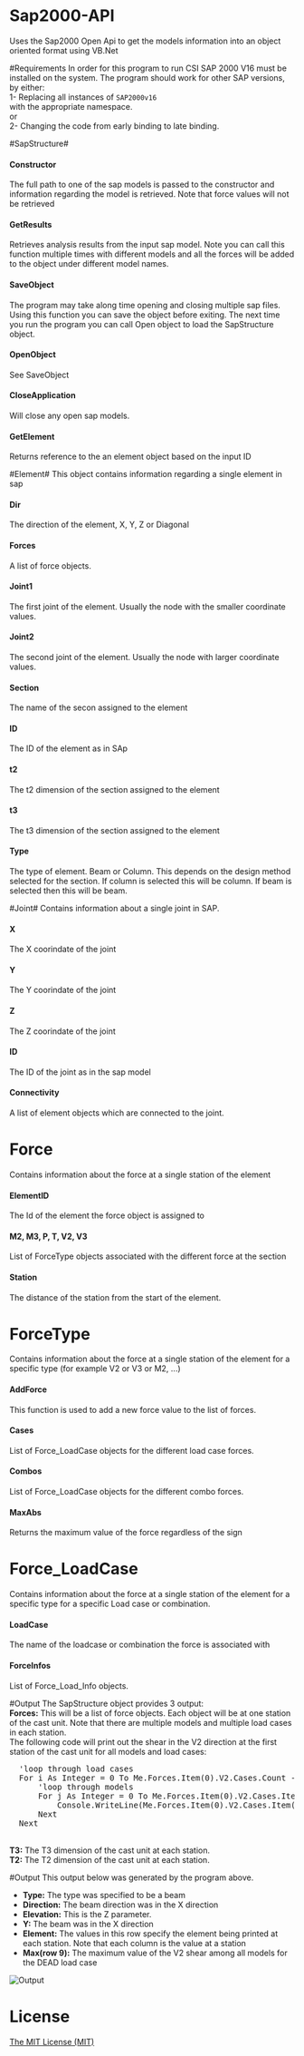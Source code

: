 # Sap2000-API
Uses the Sap2000 Open Api to get the models information into an object oriented format using VB.Net



#Requirements
In order for this program to run CSI SAP 2000 V16 must be installed on the system. The program should work for other SAP versions, by either:
<br>1-	Replacing all instances of <code>SAP2000v16 </code> with the appropriate namespace.
<br>or
<br>2-	Changing the code from early binding to late binding. 

#SapStructure#
#### Constructor ####
The full path to one of the sap models is passed to the constructor and information regarding the model is retrieved. Note that force values will not be retrieved

#### GetResults ####
Retrieves analysis results from the input sap model. Note you can call this function multiple times with different models and all the forces will be added to the object under different model names.

#### SaveObject ####
The program may take along time opening and closing multiple sap files. Using this function you can save the object before exiting. The next time you run the program you can call Open object to load the SapStructure object.

#### OpenObject ####
See SaveObject

#### CloseApplication ####
Will close any open sap models. 

#### GetElement ####
Returns reference to the an element object based on the input ID

#Element#
This object contains information regarding a single element in sap

#### Dir ####
The direction of the element, X, Y, Z or Diagonal

#### Forces ####
A list of force objects. 

#### Joint1 ####
The first joint of the element. Usually the node with the smaller coordinate values. 

#### Joint2 ####
The second joint of the element. Usually the node with larger coordinate values. 

#### Section ####
The name of the secon assigned to the element

#### ID ####
The ID of the element as in SAp

#### t2 ####
The t2 dimension of the section assigned to the element

#### t3 ####
The t3 dimension of the section assigned to the element

#### Type ####
The type of element. Beam or Column. This depends on the design method selected for the section. If column is selected this will be column. If beam is selected then this will be beam. 


#Joint#
Contains information about a single joint in SAP.

#### X ####
The X coorindate of the joint

#### Y ####
The Y coorindate of the joint

#### Z ####
The Z coorindate of the joint

#### ID ####
The ID of the joint as in the sap model

#### Connectivity ####
A list of element objects which are connected to the joint. 

# Force #
Contains information about the force at a single station of the element

#### ElementID ####
The Id of the element the force object is assigned to

#### M2, M3, P, T, V2, V3 ####
List of ForceType objects associated with the different force at the section

#### Station ####
The distance of the station from the start of the element.

# ForceType #
Contains information about the force at a single station of the element for a specific type (for example V2 or V3 or M2, ...)

#### AddForce ####
This function is used to add a new force value to the list of forces. 

#### Cases ####
List of Force_LoadCase objects for the different load case forces. 

#### Combos ####
List of Force_LoadCase objects for the different combo forces. 

#### MaxAbs ####
Returns the maximum value of the force regardless of the sign

# Force_LoadCase #
Contains information about the force at a single station of the element for a specific type for a specific Load case or combination. 

#### LoadCase ####
The name of the loadcase or combination the force is associated with

#### ForceInfos ####
List of Force_Load_Info objects. 










#Output
The SapStructure object provides 3 output:
<br><b>Forces:</b> This will be a list of force objects. Each object will be at one station of the cast unit. Note that there are multiple models and multiple load cases in each station. 
<br>The following code will print out the shear in the V2 direction at the first station of the cast unit for all models and load cases:
 <pre>
  'loop through load cases
  For i As Integer = 0 To Me.Forces.Item(0).V2.Cases.Count - 1
      'loop through models
      For j As Integer = 0 To Me.Forces.Item(0).V2.Cases.Item(i).Force_Infos.Count - 1
          Console.WriteLine(Me.Forces.Item(0).V2.Cases.Item(i).Force_Infos.Item(j).Value)
      Next
  Next
</pre>

<br><b>T3:</b> The T3 dimension of the cast unit at each station.
<br><b>T2:</b> The T2 dimension of the cast unit at each station.

#Output
This output below was generated by the program above. 
- **Type:** The type was specified to be a beam
- **Direction:** The beam direction was in the X direction
- **Elevation:** This is the Z parameter.
- **Y:** The beam was in the X direction
- **Element:** The values in this row specify the element being printed at each station. Note that each column is the value at a station
- **Max(row 9):** The maximum value of the V2 shear among all models for the DEAD load case
 

![Output](http://jtech-online.com/wp-content/uploads/2015/10/Output.png)


# License
[The MIT License (MIT)](http://opensource.org/licenses/MIT)
